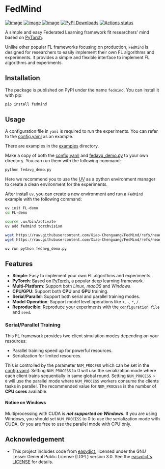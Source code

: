 # FedMind

[![image](https://img.shields.io/pypi/v/fedmind.svg)](https://pypi.python.org/pypi/fedmind)
[![image](https://img.shields.io/pypi/l/fedmind.svg)](https://github.com/Xiao-Chenguang/FedMind//blob/main/LICENSE)
[![image](https://img.shields.io/pypi/pyversions/fedmind.svg)](https://pypi.python.org/pypi/fedmind)
[![PyPI Downloads](https://static.pepy.tech/badge/fedmind)](https://pepy.tech/projects/fedmind)
[![Actions status](https://github.com/Xiao-Chenguang/FedMind/workflows/Ruff/badge.svg)](https://github.com/Xiao-Chenguang/FedMind/actions)

A simple and easy Federated Learning framework fit researchers' mind based on [PyTorch](https://pytorch.org/).

Unlike other popular FL frameworks focusing on production, `FedMind` is designed for researchers to easily implement their own FL algorithms and experiments. It provides a simple and flexible interface to implement FL algorithms and experiments.

## Installation
The package is published on PyPI under the name `fedmind`. You can install it with pip:
```bash
pip install fedmind
```

## Usage

A configuration file in `yaml` is required to run the experiments.
You can refer to the [config.yaml](./config.yaml) as an example.

There are examples in the [examples](./examples) directory.


Make a copy of both the [config.yaml](./config.yaml) and [fedavg_demo.py](./examples/fedavg_demo.py) to your own directory.
 You can run them with the following command:
```bash
python fedavg_demo.py
```

Here we recommend you to use the [UV](https://docs.astral.sh/uv/) as a python environment manager to create a clean environment for the experiments.

After install `uv`, you can create a new environment and run a `FedMind` example with the following command:
```bash
uv init FL-demo
cd FL-demo

source .uv/bin/activate
uv add fedmind torchvision

wget https://raw.githubusercontent.com/Xiao-Chenguang/FedMind/refs/heads/main/examples/fedavg_demo.py
wget https://raw.githubusercontent.com/Xiao-Chenguang/FedMind/refs/heads/main/config.yaml

uv run python fedavg_demo.py
```


## Features
- **Simple**: Easy to implement your own FL algorithms and experiments.
- **PyTorch**: Based on [PyTorch](https://pytorch.org/), a popular deep learning framework.
- **Multi-Platform**: Support both *Linux*, *macOS* and *Windows*.
- **CPU/GPU**: Support both **CPU** and **GPU** training.
- **Serial/Parallel**: Support both serial and parallel training modes.
- **Model Operation**: Support model level operations like `+`, `-`, `*`, `/`.
- **Reproducible**: Reproduce your experiments with the `configuration file` and `seed`.


### Serial/Parallel Training
This FL framework provides two client simulation modes depending on your resources:
- Parallel training speed up for powerful resources.
- Serialization for limited resources.

This is controlled by the parameter `NUM_PROCESS` which can be set in the [config.yaml](./config.yaml).
Setting `NUM_PROCESS` to 0 will use the serialization mode where each client trains sequentially in same global round.
Setting `NUM_PROCESS > 0` will use the parallel mode where `NUM_PROCESS` workers consume the clients tasks in parallel.
The recommended value for `NUM_PROCESS` is the number of **CPU cores** available.

#### Notice on Windows
Multiprocessing with CUDA is ***not supported on Windows***. If you are using Windows, you should set `NUM_PROCESS` to 0 to use the serialization mode with CUDA. Or you are free to use the parallel mode with CPU only.

## Acknowledgement
- This project includes code from [easydict](https://github.com/makinacorpus/easydict), licensed under the GNU Lesser General Public License (LGPL) version 3.0.
See the [easydict's LICENSE](https://github.com/makinacorpus/easydict?tab=LGPL-3.0-1-ov-file) for details.